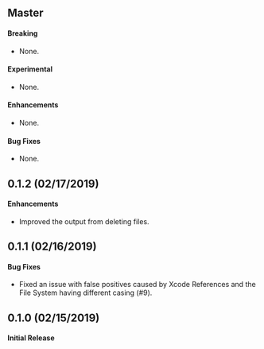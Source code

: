 ## Master

#### Breaking

* None.

#### Experimental

* None.

#### Enhancements

* None.

#### Bug Fixes

* None.

## 0.1.2 (02/17/2019)

#### Enhancements

* Improved the output from deleting files.

## 0.1.1 (02/16/2019)

#### Bug Fixes

* Fixed an issue with false positives caused by Xcode References and the File System having different casing (#9).


## 0.1.0 (02/15/2019)

#### Initial Release

